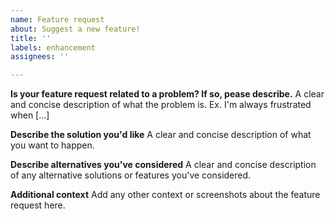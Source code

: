 ```yaml
---
name: Feature request
about: Suggest a new feature!
title: ''
labels: enhancement
assignees: ''

---
```


**Is your feature request related to a problem? If so, pease describe.**
A clear and concise description of what the problem is. Ex. I'm always frustrated when [...]

**Describe the solution you'd like**
A clear and concise description of what you want to happen.

**Describe alternatives you've considered**
A clear and concise description of any alternative solutions or features you've considered.

**Additional context**
Add any other context or screenshots about the feature request here.
